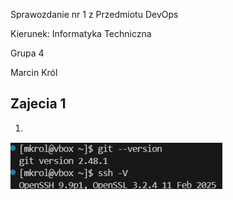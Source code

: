 Sprawozdanie nr 1 z Przedmiotu DevOps

Kierunek: Informatyka Techniczna

Grupa 4

Marcin Król


## Zajecia 1

1.

![](Screeny/1.jpg)
